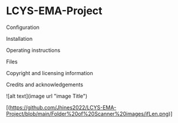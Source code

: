 # LCYS-EMA-Project

Configuration

Installation

Operating instructions

Files

Copyright and licensing information

Credits and acknowledgements

![alt text](image url "image Title")

[(https://github.com/Jhines2022/LCYS-EMA-Project/blob/main/Folder%20of%20Scanner%20images/ifLen.png)]
